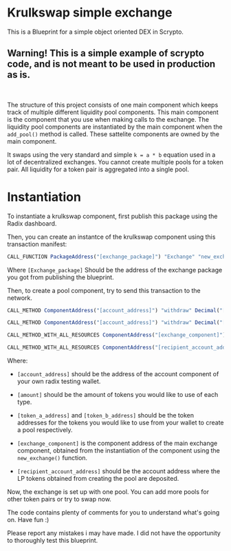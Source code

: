 # Krulkswap simple exchange
This is a Blueprint for a simple object oriented DEX in Scrypto.
<h2> Warning! This is a simple example of scrypto code, and is not meant to be used in production as is.</h2> <br>

The structure of this project consists of one main component which keeps track of multiple different liquidity pool components. This main component is the component that you use when making calls to the exchange. The liquidity pool components are instantiated by the main component when the `add_pool()` method is called. These sattelite components are owned by the main component.

It swaps using the very standard and simple `k = a * b` equation used in a lot of decentralized exchanges.
You cannot create multiple pools for a token pair. All liquidity for a token pair is aggregated into a single pool.

# Instantiation
To instantiate a krulkswap component, first publish this package using the Radix dashboard.

Then, you can create an instantce of the krulkswap component using this transaction manifest:

```js
CALL_FUNCTION PackageAddress("[exchange_package]") "Exchange" "new_exchange";
```

Where `[Exchange_package]` Should be the address of the exchange package you got from publishing the blueprint.

Then, to create a pool component, try to send this transaction to the network.

```js
CALL_METHOD ComponentAddress("[account_address]") "withdraw" Decimal("[amount]") ResourceAddress("[token_a_address]");

CALL_METHOD ComponentAddress("[account_address]") "withdraw" Decimal("[amount]") ResourceAddress("[token_b_address]");

CALL_METHOD_WITH_ALL_RESOURCES ComponentAddress("[exchange_component]") "add_pool";

CALL_METHOD_WITH_ALL_RESOURCES ComponentAddress("[recipient_account_address]") "deposit_batch";
```
Where: <br>
 * `[account_address]` should be the address of the account component of your own radix testing wallet.

 * `[amount]` should be the amount of tokens you would like to use of each type.

 * `[token_a_address]` and `[token_b_address]` should be the token addresses for the tokens you would like to use from your wallet to create a pool respectively.

 * `[exchange_component]` is the component address of the main exchange component, obtained from the instantiation of the component using the `new_exchange()` function.

 * `[recipient_account_address]` should be the account address where the LP tokens obtained from creating the pool are deposited.

Now, the exchange is set up with one pool. You can add more pools for other token pairs or try to swap now.

The code contains plenty of comments for you to understand what's going on. Have fun :)

Please report any mistakes i may have made. I did not have the opportunity to thoroughly test this blueprint.